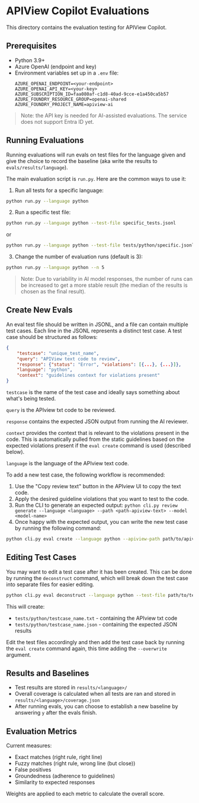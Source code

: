 # APIView Copilot Evaluations

This directory contains the evaluation testing for APIView Copilot.

## Prerequisites

- Python 3.9+
- Azure OpenAI (endpoint and key)
- Environment variables set up in a `.env` file:
  ```
  AZURE_OPENAI_ENDPOINT=<your-endpoint>
  AZURE_OPENAI_API_KEY=<your-key>
  AZURE_SUBSCRIPTION_ID=faa080af-c1d8-40ad-9cce-e1a450ca5b57
  AZURE_FOUNDRY_RESOURCE_GROUP=openai-shared
  AZURE_FOUNDRY_PROJECT_NAME=apiview-ai
  ```

> Note: the API key is needed for AI-assisted evaluations. The service does not support Entra ID yet.

## Running Evaluations

Running evaluations will run evals on test files for the language given and give the choice to record the baseline (aka write the results to `evals/results/language`). 

The main evaluation script is `run.py`. Here are the common ways to use it:

1. Run all tests for a specific language:
```bash
python run.py --language python
```

2. Run a specific test file:
```bash
python run.py --language python --test-file specific_tests.jsonl
```

or 

```bash
python run.py --language python --test-file tests/python/specific.jsonl
```

3. Change the number of evaluation runs (default is 3):
```bash
python run.py --language python --n 5
```

> Note: Due to variability in AI model responses, the number of runs can be increased to get a more stable result (the median of the results is chosen as the final result).


## Create New Evals

An eval test file should be written in JSONL, and a file can contain multiple test cases. Each line in the JSONL represents a distinct test case. A test case should be structured as follows:

```json
{
    "testcase": "unique_test_name",
    "query": "APIView text code to review",
    "response": {"status": "Error", "violations": [{...}, {...}]},
    "language": "python",
    "context": "guidelines context for violations present"
}
```

`testcase` is the name of the test case and ideally says something about what's being tested.

`query` is the APIview txt code to be reviewed.

`response` contains the expected JSON output from running the AI reviewer.

`context` provides the context that is relevant to the violations present in the code. This is automatically pulled from the static guidelines based on the expected violations present if the `eval create` command is used (described below).

`language` is the language of the APIview text code.

To add a new test case, the following workflow is recommended:

1. Use the "Copy review text" button in the APIview UI to copy the text code.
2. Apply the desired guideline violations that you want to test to the code.
3. Run the CLI to generate an expected output: `python cli.py review generate --language <language> --path <path-apiview-text> --model <model-name>`
4. Once happy with the expected output, you can write the new test case by running the following command:

```bash
python cli.py eval create --language python --apiview-path path/to/apiview.txt --expected-path path/to/expected.json --test-file path/to/test.jsonl --name testcase_name
```

## Editing Test Cases

You may want to edit a test case after it has been created. This can be done by running the `deconstruct` command, which will break down the test case into separate files for easier editing.

```bash
python cli.py eval deconstruct --language python --test-file path/to/test.jsonl --test-case testcase_name
```

This will create:
- `tests/python/testcase_name.txt` - containing the APIview txt code
- `tests/python/testcase_name.json` - containing the expected JSON results

Edit the test files accordingly and then add the test case back by running the `eval create` command again, this time adding the `--overwrite` argument.

## Results and Baselines

- Test results are stored in `results/<language>/`
- Overall coverage is calculated when all tests are ran and stored in `results/<language>/coverage.json`
- After running evals, you can choose to establish a new baseline by answering `y` after the evals finish.

## Evaluation Metrics

Current measures:
- Exact matches (right rule, right line)
- Fuzzy matches (right rule, wrong line (but close))
- False positives
- Groundedness (adherence to guidelines)
- Similarity to expected responses

Weights are applied to each metric to calculate the overall score.
